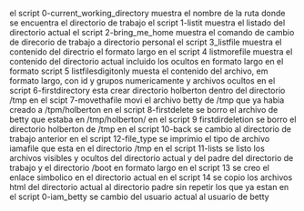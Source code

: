 el script 0-current_working_directory muestra el nombre de la ruta donde se encuentra el directorio de trabajo
el script 1-listit muestra el listado del directorio actual
el script 2-bring_me_home muestra el comando de cambio de direcorio de trabajo a directorio personal
el script 3_listfile muestra el contenido del directrio el formato largo
en el script 4 listmorefile muestra el contenido del directorio actual incluido los ocultos en formato largo
en el formato script 5 listfilesdigitonly muesta el contenido del archivo, em formato largo, con id y grupos numericamente y archivos ocultos
en el script 6-firstdirectory esta crear directorio holberton dentro del directorio /tmp
en el scipt 7-movethafile movi el archivo betty de /tmp que ya habia creado a /tpm/holberton
en el script 8-firstdelete se borro el archivo de betty que estaba en /tmp/holberton/
en el script 9 firstdirdeletion se  borro el directorio holberton de /tmp
en el script 10-back se cambio al directorio de trabajo anterior
en el script 12-file_type se imprimio el tipo de archivo iamafile que esta en el directorio /tmp
en el script 11-lists se listo los archivos visibles y ocultos del directorio actual y del padre del directorio de trabajo y el directorio /boot en formato largo
en el script 13 se creo el enlace simbolico en el directorio actual
en el script 14 se copio los archivos html del directorio actual al directorio padre sin repetir los que ya estan
en el script 0-iam_betty se cambio del usuario actual al usuario de betty